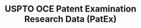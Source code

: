 ---
bigquery: https://console.cloud.google.com/bigquery?p=patents-public-data&d=uspto_oce_pair&page=dataset
citation: 'Graham, S. Marco, A., and Miller, A. (2015). “The USPTO Patent Examination
  Research Dataset: A Window on the Process of Patent Examination.”'
contributors: Graham, S. Marco, A., Miller, A.
cost: None
description: The latest version of PatEx (referred to below as the 2020 release) contains
  detailed information on nearly 11.9 million publicly-viewable provisional and non-provisional
  patent applications to the USPTO and over 4.6 million Patent Cooperation Treaty
  (PCT) applications. It is based on data that OCE downloaded from the Patent Examination
  Data System (PEDS) in April, 2021. The PEDS data are sourced from Public PAIR. The
  first time that OCE used PEDS as the basis of PatEx was for the 2019 release. We
  took the PEDS data and organized it into the familiar PatEx data files, which are
  based on the organization of the Public PAIR portal. The data files include information
  on each application’s characteristics, prosecution history, continuation history,
  claims of foreign priority, patent term adjustment history, publication history,
  and correspondence address information.
documentation: 'For the 2019 and later releases, new technical documentation is available
  https://www.uspto.gov/sites/default/files/documents/PatEx-2019-Technical-Doc.pdf


  A document describing the 2014-2017 data sets is available and can be cited as:
  Graham, Stuart J.H. and Marco, Alan C. and Miller, Richard, The USPTO Patent Examination
  Research Dataset: A Window on the Process of Patent Examination (November 30, 2015).
  Available at SSRN: https://ssrn.com/abstract=2702637.'
last_edit: Mon, 04 Apr 2022 19:06:22 GMT
location: https://www.uspto.gov/ip-policy/economic-research/research-datasets/patent-examination-research-dataset-public-pair
maintained_by: EconomicsData@uspto.gov
related_publications: https://ssrn.com/abstract=29956744, https://ssrn.com/abstract=2702637
schema_fields: '[''inventor_rank'', ''customer_number'', ''earliest_pgpub_date'',
  ''inventor_address_type'', ''application_number'', ''correspondence_city'', ''filing_date'',
  ''small_entity_indicator'', ''inventor_country_code'', ''examiner_name_middle'',
  ''child_filing_date'', ''inventor_name_middle'', ''inventor_name_first'', ''recorded_date'',
  ''correspondence_street_line_2'', ''examiner_id'', ''patent_number'', ''sequence_number'',
  ''parent_application_number'', ''wipo_pub_date'', ''patent_issue_date'', ''confirm_number'',
  ''status_description'', ''invention_subject_matter'', ''uspc_subclass'', ''appl_status_date'',
  ''correspondence_country_name'', ''status_code'', ''examiner_art_unit'', ''earliest_pgpub_number'',
  ''correspondence_name_line_2'', ''correspondence_region_name'', ''wipo_pub_number'',
  ''foreign_parent_id'', ''disposal_type'', ''correspondence_name_line_1'', ''inventor_country_name'',
  ''foreign_parent_date'', ''abandon_date'', ''examiner_name_last'', ''aia_first_to_file'',
  ''continuation_type'', ''child_application_number'', ''event_description'', ''file_location_date'',
  ''inventor_region_code'', ''parent_country_code'', ''correspondence_country_code'',
  ''event_code'', ''application_number_pair'', ''uspc_class'', ''correspondence_region_code'',
  ''file_location'', ''appl_status_code'', ''application_type'', ''correspondence_street_line_1'',
  ''atty_docket_number'', ''invention_title'', ''parent_country'', ''parent_filing_date'',
  ''inventor_name_last'', ''correspondence_postal_code'', ''examiner_name_first'']'
shortname: patex
tags:
- patents
- legal
- history
terms_of_use: 'USPTO’s online databases are not designed or intended to be a source
  for bulk downloads of USPTO data when accessed through the website’s interfaces.
  Individuals, companies, IP addresses, or blocks of IP addresses who, in effect,
  deny or decrease service by generating unusually high numbers of database accesses
  (searches, pages, or hits), whether generated manually or in an automated fashion,
  may be denied access to USPTO servers without notice.


  Bulk data products may be separately obtained from the USPTO, either for free or
  at the cost of dissemination. For details, see information on Electronic Bulk Data
  Products: https://www.uspto.gov/learning-and-resources/electronic-bulk-data-products'
title: USPTO OCE Patent Examination Research Data (PatEx)
uuid: 4342caa7-23af-420c-b2f6-6088f133df6a
---